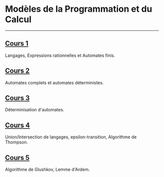 # Modèles de la Programmation et du Calcul

---

## [Cours 1](./cours_1.md)
Langages, Expressions rationnelles et Automates finis.

## [Cours 2](./cours_2.md)
Automates complets et automates déterministes.

## [Cours 3](./cours_3.md)
Déterminisation d'automates.

## [Cours 4](./cours_4.md)
Union/Intersection de langages, epsilon-transition, Algorithme de Thompson.

## [Cours 5](./cours_5.md)
Algorithme de Glushkov, Lemme d'Ardem.
